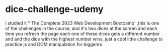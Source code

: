 # dice-challenge-udemy
i studied it " The Complete 2023 Web Development Bootcamp'  ,this is one of the challenges in the course,  and it's two dices at the screen and each time you refresh the page each one of these dices gets a different number and and the dice with the highest number wins, just a cool little challenge to practice js and DOM manipulation for biggenrs
